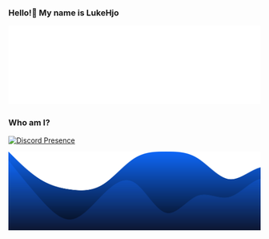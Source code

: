 ### Hello!👋 My name is LukeHjo

<div align="center">
  <img src="./assets/wave.svg">
</div>

### Who am I?

[![Discord Presence](https://lanyard.cnrad.dev/api/1039586210420629714?hideStatus=true&hideTimestamp=true&idleMessage=Hello!%20I'm%20luke-beep.%20A%20software%20engineer%20from%20Sweden.&borderRadius=22px)](https://discord.com/users/1039586210420629714)


<div align="center">
  <img src="./assets/blob.svg"> 
</div>